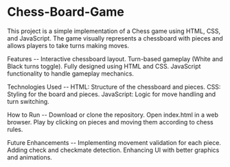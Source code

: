 # Chess-Board-Game
This project is a simple implementation of a Chess game using HTML, CSS, and JavaScript. The game visually represents a chessboard with pieces and allows players to take turns making moves.

Features --
Interactive chessboard layout.
Turn-based gameplay (White and Black turns toggle).
Fully designed using HTML and CSS.
JavaScript functionality to handle gameplay mechanics.

Technologies Used --
HTML: Structure of the chessboard and pieces.
CSS: Styling for the board and pieces.
JavaScript: Logic for move handling and turn switching.

How to Run --
Download or clone the repository.
Open index.html in a web browser.
Play by clicking on pieces and moving them according to chess rules.

Future Enhancements --
Implementing movement validation for each piece.
Adding check and checkmate detection.
Enhancing UI with better graphics and animations.
